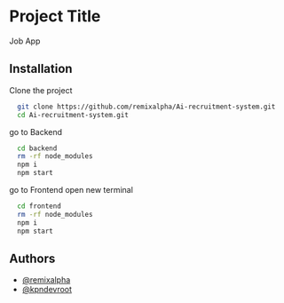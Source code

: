 # Project Title

Job App

## Installation

Clone the project

```bash
  git clone https://github.com/remixalpha/Ai-recruitment-system.git
  cd Ai-recruitment-system.git
```

go to Backend

```bash
  cd backend
  rm -rf node_modules
  npm i
  npm start
```

go to Frontend open new terminal

```bash
  cd frontend
  rm -rf node_modules
  npm i
  npm start
```

## Authors

- [@remixalpha](https://www.github.com/remixalpha)
- [@kpndevroot](https://www.github.com/kpndevroot)
